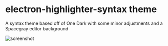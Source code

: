# electron-highlighter-syntax theme

A syntax theme based off of One Dark with some minor adjustments and a Spacegray editor background

![screenshot](https://cdn.rawgit.com/mmcbride1007/electron-highlighter-syntax/35e1cc118d058d7d8f4c5056e20644b59e01aa70/screenshot.png)

